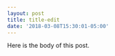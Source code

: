 ```yaml
---
layout: post
title: title-edit
date: '2018-03-08T15:30:01-05:00'
---
```


Here is the body of this post.
